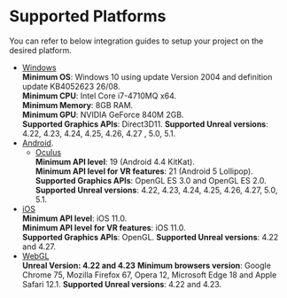 # Supported Platforms

You can refer to below integration guides to setup your project on the desired platform.

- [Windows](/platforms/windows.md)  
	**Minimum OS**: Windows 10 using update Version 2004 and definition update KB4052623 26/08.  
	**Minimum CPU**: Intel Core i7-4710MQ x64.  
	**Minimum Memory**: 8GB RAM.  
	**Minimum GPU**: NVIDIA GeForce 840M 2GB.  
	**Supported Graphics APIs**: Direct3D11.
	**Supported Unreal versions**: 4.22, 4.23, 4.24, 4.25, 4.26, 4.27 , 5.0, 5.1.
- [Android](/platforms/android.md). 
	- [Oculus](/platforms/oculus.md)  
	**Minimum API level**: 19 (Android 4.4 KitKat).  
	**Minimum API level for VR features**: 21 (Android 5 Lollipop).  
	**Supported Graphics APIs**: OpenGL ES  3.0 and OpenGL ES 2.0.  
	**Supported Unreal versions**: 4.22, 4.23, 4.24, 4.25, 4.26, 4.27, 5.0, 5.1.
- [iOS](/platforms/ios.md)  
	**Minimum API level**: iOS 11.0.  
	**Minimum API level for VR features**: iOS 11.0.  
	**Supported Graphics APIs**: OpenGL.
	**Supported Unreal versions**: 4.22 and 4.27.  
- [WebGL](/platforms/webgl.md)  
	**Unreal Version: 4.22 and 4.23**
	**Minimum browsers version**: Google Chrome 75, Mozilla Firefox 67, Opera 12, Microsoft Edge 18 and Apple Safari 12.1.
	**Supported Unreal versions**: 4.22 and 4.23.
